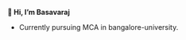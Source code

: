 **👋 Hi, I’m Basavaraj**
 - Currently pursuing MCA in bangalore-university. 


<!---
Basavaraj1218/Basavaraj1218 is a ✨ special ✨ repository because its `README.md` (this file) appears on your GitHub profile.
You can click the Preview link to take a look at your changes.
--->
